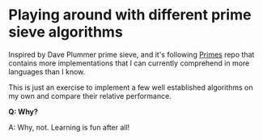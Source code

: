# Playing around with different prime sieve algorithms

Inspired by Dave Plummer prime sieve, and it's following [Primes](https://github.com/PlummersSoftwareLLC/Primes) repo that contains more implementations that I can currently comprehend in more languages than I know.

This is just an exercise to implement a few well established algorithms on my own and compare their relative performance.

**Q: Why?**

A: Why, not. Learning is fun after all!

